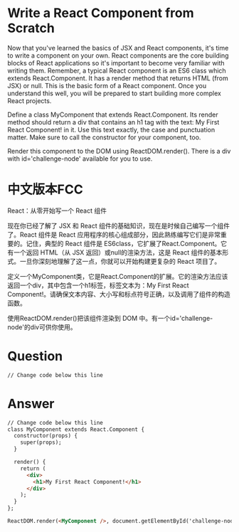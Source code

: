 # Write a React Component from Scratch

Now that you've learned the basics of JSX and React components, it's time to write a component on your own. React components are the core building blocks of React applications so it's important to become very familiar with writing them. Remember, a typical React component is an ES6 class which extends React.Component. It has a render method that returns HTML (from JSX) or null. This is the basic form of a React component. Once you understand this well, you will be prepared to start building more complex React projects.

Define a class MyComponent that extends React.Component. Its render method should return a div that contains an h1 tag with the text: My First React Component! in it. Use this text exactly, the case and punctuation matter. Make sure to call the constructor for your component, too.

Render this component to the DOM using ReactDOM.render(). There is a div with id='challenge-node' available for you to use.
 


# 中文版本FCC
React：从零开始写一个 React 组件

现在你已经了解了 JSX 和 React 组件的基础知识，现在是时候自己编写一个组件了。React 组件是 React 应用程序的核心组成部分，因此熟练编写它们是非常重要的。记住，典型的 React 组件是 ES6class，它扩展了React.Component。它有一个返回 HTML（从 JSX 返回）或null的渲染方法，这是 React 组件的基本形式。一旦你深刻地理解了这一点，你就可以开始构建更复杂的 React 项目了。

定义一个MyComponent类，它是React.Component的扩展。它的渲染方法应该返回一个div，其中包含一个h1标签，标签文本为：My First React Component!。请确保文本内容、大小写和标点符号正确，以及调用了组件的构造函数。

使用ReactDOM.render()把该组件渲染到 DOM 中。有一个id='challenge-node'的div可供你使用。


# Question
```html
// Change code below this line
```


# Answer
```html
// Change code below this line
class MyComponent extends React.Component {
  constructor(props) {
    super(props);
  }

  render() {
    return (
      <div>
        <h1>My First React Component!</h1>
      </div>
    );
  }
};

ReactDOM.render(<MyComponent />, document.getElementById('challenge-node'));
```
